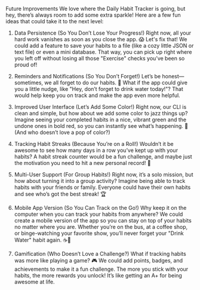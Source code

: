 Future Improvements
We love where the Daily Habit Tracker is going, but hey, there’s always room to add some extra sparkle! Here are a few fun ideas that could take it to the next level:

1. Data Persistence (So You Don’t Lose Your Progress!)
Right now, all your hard work vanishes as soon as you close the app. 😱 Let's fix that! We could add a feature to save your habits to a file (like a cozy little JSON or text file) or even a mini database. That way, you can pick up right where you left off without losing all those "Exercise" checks you’ve been so proud of!

2. Reminders and Notifications (So You Don’t Forget!)
Let’s be honest—sometimes, we all forget to do our habits. 🙈 What if the app could give you a little nudge, like "Hey, don’t forget to drink water today!"? That would help keep you on track and make the app even more helpful.

3. Improved User Interface (Let’s Add Some Color!)
Right now, our CLI is clean and simple, but how about we add some color to jazz things up? Imagine seeing your completed habits in a nice, vibrant green and the undone ones in bold red, so you can instantly see what’s happening. 🌈 (And who doesn’t love a pop of color?)

4. Tracking Habit Streaks (Because You’re on a Roll!)
Wouldn’t it be awesome to see how many days in a row you’ve kept up with your habits? A habit streak counter would be a fun challenge, and maybe just the motivation you need to hit a new personal record! 🎯

5. Multi-User Support (For Group Habits!)
Right now, it’s a solo mission, but how about turning it into a group activity? Imagine being able to track habits with your friends or family. Everyone could have their own habits and see who’s got the best streak! 🏆

6. Mobile App Version (So You Can Track on the Go!)
Why keep it on the computer when you can track your habits from anywhere? We could create a mobile version of the app so you can stay on top of your habits no matter where you are. Whether you’re on the bus, at a coffee shop, or binge-watching your favorite show, you’ll never forget your "Drink Water" habit again. ☕📱

7. Gamification (Who Doesn’t Love a Challenge?)
What if tracking habits was more like playing a game? 🎮 We could add points, badges, and achievements to make it a fun challenge. The more you stick with your habits, the more rewards you unlock! It’s like getting an A+ for being awesome at life.

